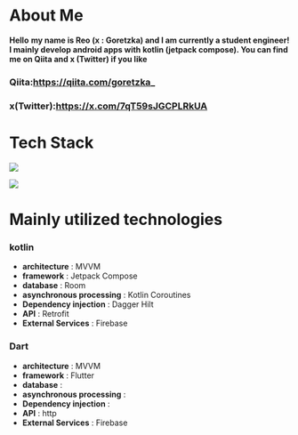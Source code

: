 # About Me
**Hello**
 **my name is Reo (x : Goretzka) and I am currently a student engineer!
I mainly develop android apps with kotlin (jetpack compose).
You can find me on Qiita and x (Twitter) if you like**
### Qiita:https://qiita.com/goretzka_
### x(Twitter):https://x.com/7qT59sJGCPLRkUA

# Tech Stack
![](https://skillicons.dev/icons?i=kotlin,swift,python,firebase,flutter)

![](https://github-readme-stats.vercel.app/api/top-langs?username=REOysd)

# Mainly utilized technologies
### kotlin
* **architecture** : MVVM
* **framework** : Jetpack Compose
* **database** : Room
* **asynchronous processing** : Kotlin Coroutines
* **Dependency injection** : Dagger Hilt
* **API** : Retrofit
* **External Services** : Firebase

### Dart
* **architecture** : MVVM
* **framework** : Flutter
* **database** : 
* **asynchronous processing** : 
* **Dependency injection** : 
* **API** : http
* **External Services** : Firebase
